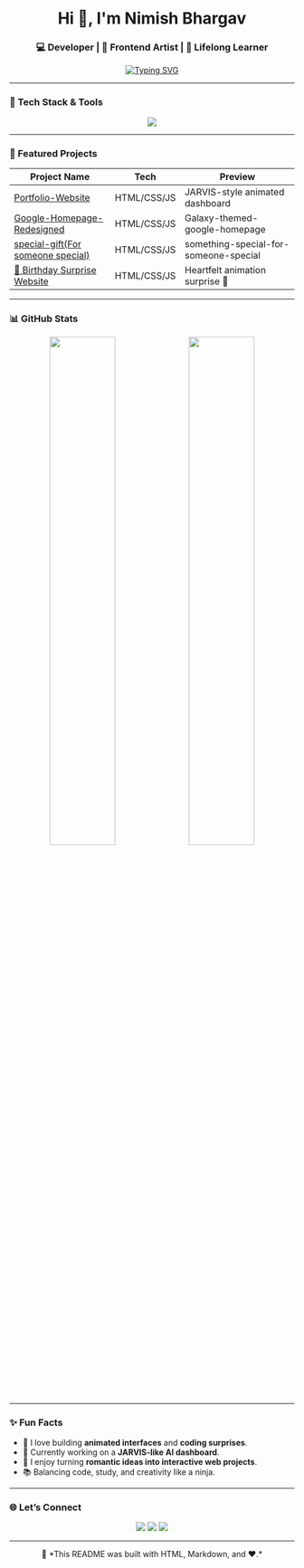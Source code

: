 <h1 align="center">Hi 👋, I'm Nimish Bhargav</h1>
<h3 align="center">💻 Developer | 🎨 Frontend Artist | 🚀 Lifelong Learner</h3>

<p align="center">
<a href="https://git.io/typing-svg"><img src="https://readme-typing-svg.demolab.com?font=Fira+Code&size=22&pause=1000&color=00FFAA&center=true&vCenter=true&width=435&lines=Turning+ideas+into+code+%F0%9F%92%A1;rafting+interactive+web+experience;Building+AI-Powered+Projects." alt="Typing SVG" /></a>
</p>

---

### 🔧 Tech Stack & Tools

<p align="center">
  <img src="https://skillicons.dev/icons?i=html,css,js,python,github,git,vscode,react,flask" />
</p>

---

### 🚀 Featured Projects

| Project Name | Tech | Preview |
|--------------|------|---------|
| [Portfolio-Website](https://nimish-bhargav.vercel.app/)| HTML/CSS/JS | JARVIS-style animated dashboard |
| [Google-Homepage-Redesigned](https://google-homepage-lovat-chi.vercel.app/) | HTML/CSS/JS |Galaxy-themed-google-homepage |
| [special-gift(For someone special)](https://something-special-bay.vercel.app/) |HTML/CSS/JS | something-special-for-someone-special |
| [🎂 Birthday Surprise Website](https://birthday-lime-theta.vercel.app/) | HTML/CSS/JS | Heartfelt animation surprise 💖 |

---

### 📊 GitHub Stats

<p align="center">
  <img width="48%" src="https://github-readme-stats.vercel.app/api?username=Nimishbhargav&show_icons=true&theme=tokyonight" />
  <img width="48%" src="https://github-readme-streak-stats.herokuapp.com?user=Nimishbhargav&theme=tokyonight" />
</p>

---

### ✨ Fun Facts
- 🌌 I love building **animated interfaces** and **coding surprises**.
- 🧠 Currently working on a **JARVIS-like AI dashboard**.
- 🧩 I enjoy turning **romantic ideas into interactive web projects**.
- 📚 Balancing code, study, and creativity like a ninja.

---

### 🌐 Let’s Connect

<p align="center">
  <a href="https://www.linkedin.com/in/YOUR_LINK"><img src="https://img.shields.io/badge/LinkedIn-blue?style=for-the-badge&logo=linkedin" /></a>
  <a href="https://instagram.com/YOUR_INSTA"><img src="https://img.shields.io/badge/Instagram-pink?style=for-the-badge&logo=instagram" /></a>
  <a href="mailto:YOUR_EMAIL@gmail.com"><img src="https://img.shields.io/badge/Gmail-red?style=for-the-badge&logo=gmail" /></a>
</p>

---

<p align="center">
  🧠 *This README was built with HTML, Markdown, and ❤️.*
</p>
